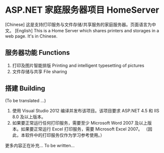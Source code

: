 # ASP.NET 家庭服务器项目 HomeServer
[Chinese] 这是支持打印服务与文件存储/共享服务的家庭服务器。页面语言为中文。
[English] This is a Home Server which shares printers and storages in a web page. It's in Chinese.

## 服务器功能 Functions
1. 打印及图片智能排版 Printing and intelligent typesetting of pictures
2. 文件存储与共享 File sharing

## 搭建 Building
(To be translated ...)
1. 使用 Visual Studio 2012 编译并发布该项目。该项目要求 ASP.NET 4.5 和 IIS 8.0 及以上版本。
2. 如果要正常运行任何打印服务，需要至少 Microsoft Word 2007 及以上版本。如果要正常运行 Excel 打印服务，需要 Microsoft Excel 2007。
（因此，本软件中的打印服务仅作为学习参考使用。）

更多内容正在补充...
To be written...
